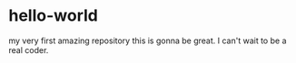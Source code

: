 # hello-world
my very first amazing repository
this is gonna be great. I can't wait to be a real coder.
